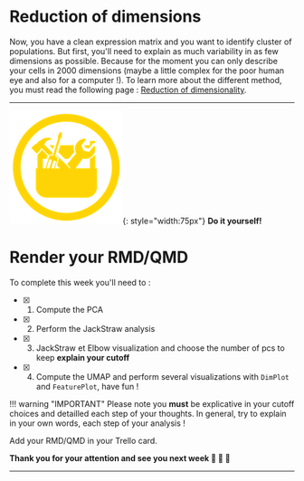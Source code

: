 
# Reduction of dimensions

Now, you have a clean expression matrix and you want to identify cluster of populations. But
first, you'll need to explain as much variability in as few dimensions as possible. Because
for the moment you can only describe your cells in 2000 dimensions (maybe a little complex
for the poor human eye and also for a computer !). To learn more about the different method,
you must read the following page : [Reduction of dimensionality](./redim.md).

---

![](../R-IOC/images/toolbox-do-it-yourself.png){: style="width:75px"} **Do it yourself!**

# Render your RMD/QMD

To complete this week you'll need to :

- [x] 1. Compute the PCA
- [x] 2. Perform the JackStraw analysis
- [x] 3. JackStraw et Elbow visualization and choose the number of pcs to keep 
     **explain your cutoff** 
- [x] 4. Compute the UMAP and perform several visualizations with `DimPlot` and 
     `FeaturePlot`, have fun !

!!! warning "IMPORTANT"
    Please note you **must** be explicative in your cutoff choices and detailled
    each step of your thoughts. 
    In general, try to explain in your own words, each step of your analysis !

Add your RMD/QMD in your Trello card.


**Thank you for your attention and see you next week :clap: :clap: :clap:**

----